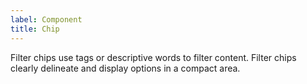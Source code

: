 ```yaml
---
label: Component
title: Chip
---
```


<page-intro>Filter chips use tags or descriptive words to filter content. Filter chips clearly delineate and display options in a compact area.</page-intro>

<component
    component="chip"
    variation="chip"
    >
</component>

